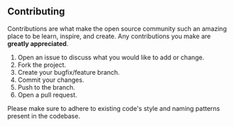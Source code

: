 ## Contributing

Contributions are what make the open source community such an amazing place to be learn, inspire, and create. Any
contributions you make are **greatly appreciated**.

1. Open an issue to discuss what you would like to add or change.
1. Fork the project.
1. Create your bugfix/feature branch.
1. Commit your changes.
1. Push to the branch.
1. Open a pull request.

Please make sure to adhere to existing code's style and naming patterns present in the codebase.
